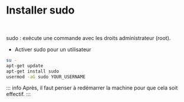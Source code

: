 # Installer sudo

<br>

sudo : exécute une commande avec les droits administrateur (root).

- Activer sudo pour un utilisateur
```sh
su -
apt-get update
apt-get install sudo
usermod -aG sudo YOUR_USERNAME
```

::: info
Après, il faut penser à redémarrer la machine pour que cela soit effectif.
:::